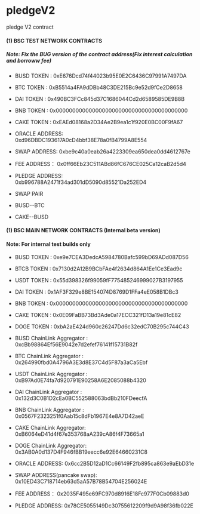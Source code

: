 # pledgeV2
pledge V2 contract

####  (1) BSC TEST NETWORK CONTRACTS 
##### Note: Fix the BUG version of the contract address(Fix interest calculation and borroww fee)

- BUSD TOKEN : 0xE676Dcd74f44023b95E0E2C6436C97991A7497DA
- BTC TOKEN : 0xB5514a4FA9dDBb48C3DE215Bc9e52d9fCe2D8658
- DAI TOKEN : 0x490BC3FCc845d37C1686044Cd2d6589585DE9B8B
- BNB TOKEN : 0x0000000000000000000000000000000000000000 
- CAKE TOKEN : 0xEAEd08168a2D34Ae2B9ea1c1f920E0BC00F9fA67 
  
- ORACLE ADDRESS: 0xd96DBDC193617A0cD4bbf38E78a0fB4799A8E554
- SWAP ADDRESS: 0xbe9c40a0eab26a4223309ea650dea0dd4612767e
- FEE ADDRESS： 0x0ff66Eb23C511ABd86fC676CE025Ca12caB2d5d4
- PLEDGE ADDRESS: 0xb996788A2471f34ad301dD5090d85521Da252ED4

- SWAP PAIR
- BUSD--BTC
- CAKE--BUSD


####  (1) BSC MAIN NETWORK CONTRACTS (Internal beta version)
#### Note: For internal test builds only

- BUSD TOKEN : 0xe9e7CEA3DedcA5984780Bafc599bD69ADd087D56
- BTCB TOKEN : 0x7130d2A12B9BCbFAe4f2634d864A1Ee1Ce3Ead9c
- USDT TOKEN : 0x55d398326f99059fF775485246999027B3197955
- DAI TOKEN : 0x1AF3F329e8BE154074D8769D1FFa4eE058B1DBc3
- BNB TOKEN : 0x0000000000000000000000000000000000000000 
- CAKE TOKEN : 0x0E09FaBB73Bd3Ade0a17ECC321fD13a19e81cE82
- DOGE TOKEN : 0xbA2aE424d960c26247Dd6c32edC70B295c744C43

- BUSD ChainLink Aggregator : 0xcBb98864Ef56E9042e7d2efef76141f15731B82f
- BTC ChainLink Aggregator : 0x264990fbd0A4796A3E3d8E37C4d5F87a3aCa5Ebf
- USDT ChainLink Aggregator : 0xB97Ad0E74fa7d920791E90258A6E2085088b4320
- DAI ChainLink Aggregator : 0x132d3C0B1D2cEa0BC552588063bdBb210FDeecfA
- BNB ChainLink Aggregator : 0x0567F2323251f0Aab15c8dFb1967E4e8A7D42aeE
- CAKE ChainLink Aggregator: 0xB6064eD41d4f67e353768aA239cA86f4F73665a1
- DOGE ChainLink Aggregator: 0x3AB0A0d137D4F946fBB19eecc6e92E64660231C8

- ORACLE ADDRESS: 0x6cc2B5D12aD1Cc66149F2fb895ca863e9aEbD31e
- SWAP ADDRESS(pancake swap): 0x10ED43C718714eb63d5aA57B78B54704E256024E
- FEE ADDRESS： 0x2035F495e69FC970d8916E18Fc977F0Cb09883d0
- PLEDGE ADDRESS: 0x78CE5055149Dc30755612209f9d9A98f36fb022E